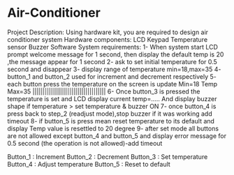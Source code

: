 # Air-Conditioner

Project Description:
Using hardware kit, you are required to design air conditioner system
Hardware components:
LCD
Keypad
Temperature sensor
Buzzer
Software
System requirements:
1- When system start LCD prompt welcome message for 1 second, then display the default temp is 20 ,the message appear for 1 second
2- ask to set initial temperature for 0.5 second and disappear
3- display range of temperature min=18,max=35
4- button_1 and button_2 used for increment and decrement respectively
5- each button press the temperature on the screen is update
Min=18
Temp
Max=35
||||||||||||||||||||||||||||||||||||
6- Once button_3 is pressed the temperature is set and LCD display current temp=…..
And display buzzer shape if temperature > set temperature & buzzer ON
7- once button_4 is press back to step_2 (readjust mode),stop buzzer if it was working add timeout
8- if button_5 is press mean reset temperature to its default and display
Temp value is resettled to 20 degree
9- after set mode all buttons are not allowed except button_4 and button_5 and display error message for 0.5 second (the operation is not allowed)-add timeout



Button_1 : Increment
Button_2 : Decrement
Button_3 : Set temperature
Button_4 : Adjust temperature
Button_5 : Reset to default
